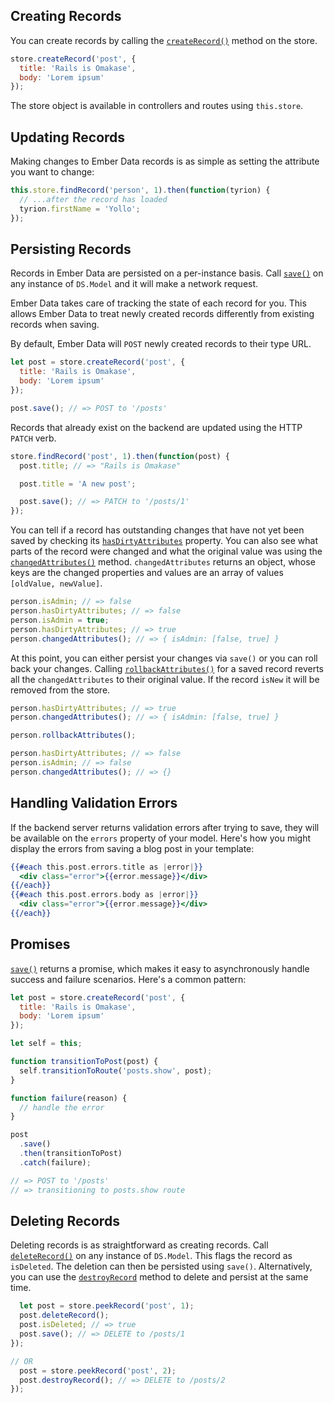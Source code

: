 ## Creating Records

You can create records by calling the
[`createRecord()`](https://api.emberjs.com/ember-data/release/classes/Adapter/methods/createRecord?anchor=createRecord)
method on the store.

```javascript
store.createRecord('post', {
  title: 'Rails is Omakase',
  body: 'Lorem ipsum'
});
```

The store object is available in controllers and routes using `this.store`.

## Updating Records

Making changes to Ember Data records is as simple as setting the attribute you
want to change:

```javascript
this.store.findRecord('person', 1).then(function(tyrion) {
  // ...after the record has loaded
  tyrion.firstName = 'Yollo';
});
```

## Persisting Records

Records in Ember Data are persisted on a per-instance basis.
Call [`save()`](https://api.emberjs.com/ember-data/release/classes/Model/methods/save?anchor=save)
on any instance of `DS.Model` and it will make a network request.

Ember Data takes care of tracking the state of each record for
you. This allows Ember Data to treat newly created records differently
from existing records when saving.

By default, Ember Data will `POST` newly created records to their type URL.

```javascript
let post = store.createRecord('post', {
  title: 'Rails is Omakase',
  body: 'Lorem ipsum'
});

post.save(); // => POST to '/posts'
```

Records that already exist on the backend are updated using the HTTP `PATCH` verb.

```javascript
store.findRecord('post', 1).then(function(post) {
  post.title; // => "Rails is Omakase"

  post.title = 'A new post';

  post.save(); // => PATCH to '/posts/1'
});
```

You can tell if a record has outstanding changes that have not yet been
saved by checking its
[`hasDirtyAttributes`](https://api.emberjs.com/ember-data/release/classes/Model/properties/hasDirtyAttributes?anchor=hasDirtyAttributes)
property. You can also see what parts of
the record were changed and what the original value was using the
[`changedAttributes()`](https://api.emberjs.com/ember-data/release/classes/Model/methods/changedAttributes?anchor=changedAttributes)
method. `changedAttributes` returns an object, whose keys are the changed
properties and values are an array of values `[oldValue, newValue]`.

```javascript
person.isAdmin; // => false
person.hasDirtyAttributes; // => false
person.isAdmin = true;
person.hasDirtyAttributes; // => true
person.changedAttributes(); // => { isAdmin: [false, true] }
```

At this point, you can either persist your changes via `save()` or you can roll
back your changes. Calling
[`rollbackAttributes()`](https://api.emberjs.com/ember-data/release/classes/Model/methods/rollbackAttributes?anchor=rollbackAttributes)
for a saved record reverts all the `changedAttributes` to their original value.
If the record `isNew` it will be removed from the store.

```javascript
person.hasDirtyAttributes; // => true
person.changedAttributes(); // => { isAdmin: [false, true] }

person.rollbackAttributes();

person.hasDirtyAttributes; // => false
person.isAdmin; // => false
person.changedAttributes(); // => {}
```

## Handling Validation Errors

If the backend server returns validation errors after trying to save, they will
be available on the `errors` property of your model. Here's how you might display
the errors from saving a blog post in your template:

```handlebars
{{#each this.post.errors.title as |error|}}
  <div class="error">{{error.message}}</div>
{{/each}}
{{#each this.post.errors.body as |error|}}
  <div class="error">{{error.message}}</div>
{{/each}}
```

## Promises

[`save()`](https://api.emberjs.com/ember-data/release/classes/Model/methods/rollbackAttributes?anchor=save) returns
a promise, which makes it easy to asynchronously handle success and failure
scenarios. Here's a common pattern:

```javascript
let post = store.createRecord('post', {
  title: 'Rails is Omakase',
  body: 'Lorem ipsum'
});

let self = this;

function transitionToPost(post) {
  self.transitionToRoute('posts.show', post);
}

function failure(reason) {
  // handle the error
}

post
  .save()
  .then(transitionToPost)
  .catch(failure);

// => POST to '/posts'
// => transitioning to posts.show route
```

## Deleting Records

Deleting records is as straightforward as creating records. Call [`deleteRecord()`](https://api.emberjs.com/ember-data/release/classes/Model/methods/rollbackAttributes?anchor=deleteRecord)
on any instance of `DS.Model`. This flags the record as `isDeleted`. The
deletion can then be persisted using `save()`. Alternatively, you can use
the [`destroyRecord`](https://api.emberjs.com/ember-data/release/classes/Model/methods/rollbackAttributes?anchor=destroyRecord) method to delete and persist at the same time.

```javascript
  let post = store.peekRecord('post', 1);
  post.deleteRecord();
  post.isDeleted; // => true
  post.save(); // => DELETE to /posts/1
});

// OR
  post = store.peekRecord('post', 2);
  post.destroyRecord(); // => DELETE to /posts/2
});
```

<!-- eof - needed for pages that end in a code block  -->
